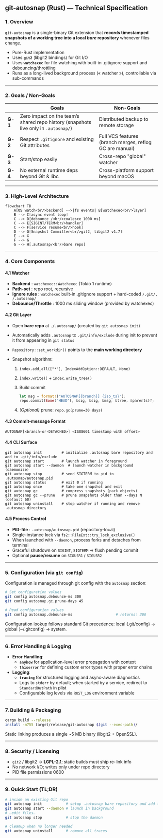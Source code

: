 ## **git-autosnap (Rust) — Technical Specification**

### 1. Overview

`git-autosnap` is a single-binary Git extension that **records timestamped snapshots of a working tree into a local *bare* repository** whenever files change.

* Pure-Rust implementation
* Uses **`git2`** (libgit2 bindings) for Git I/O
* Uses **`watchexec`** for file watching with built-in .gitignore support and debouncing/throttling
* Runs as a long-lived background process (« watcher »), controllable via sub-commands

---

### 2. Goals / Non-Goals

|         | Goals                                                                               | Non-Goals                                               |
| ------- | ----------------------------------------------------------------------------------- | ------------------------------------------------------- |
| **G-1** | Zero impact on the team’s shared repo history (snapshots live only in `.autosnap/`) | Distributed backup to remote storage                    |
| **G-2** | Respect `.gitignore` and existing Git attributes                                    | Full VCS features (branch merges, reflog GC are manual) |
| **G-3** | Start/stop easily                                                                   | Cross-repo "global" watcher                             |
| **G-4** | No external runtime deps beyond Git & libc                                          | Cross-platform support beyond macOS                     |

---

### 3. High-Level Architecture

```mermaid
flowchart TD
    A[OS watch<br/>backend] -->|fs events| B[watchexec<br/>layer]
    B --> C[async event loop]
    C --> D[debounce /<br/>coalesce 1000 ms]
    C --> E[SIGINT/TERM<br/>handler]
    C --> F[service resume<br/>hook]
    D --> G[Snapshot Committer<br/>git2, libgit2 v1.7]
    E --> G
    F --> G
    G --> H[.autosnap/<br/>bare repo]
```

---

### 4. Core Components

#### 4.1 Watcher

* **Backend** : `watchexec::Watchexec` (Tokio 1 runtime)
* **Path-set** : repo root, recursive
* **Ignore rules** : `watchexec` built-in .gitignore support + hard-coded
  `/.git/, /.autosnap/`
* **Debounce/Throttle** : 1000 ms sliding window (provided by watchexec)

#### 4.2 Git Layer

* Open **bare repo** at `./.autosnap/` (created by `git autosnap init`)
* Automatically adds `.autosnap` to `.git/info/exclude` during init to prevent it from appearing in `git status`
* `Repository::set_workdir()` points to the **main working directory**
* Snapshot algorithm:

  1. `index.add_all(["*"], IndexAddOption::DEFAULT, None)`
  2. `index.write()` + `index.write_tree()`
  3. Build commit

     ```rust
     let msg = format!("AUTOSNAP[{branch}] {iso_ts}");
     repo.commit(Some("HEAD"), &sig, &sig, &msg, &tree, &parents)?;
     ```

  4. *(Optional)* prune: `repo.gc(prune=30 days)`

#### 4.3 Commit-message Format

```
AUTOSNAP[<branch-or-DETACHED>] <ISO8601 timestamp with offset>
```

#### 4.4 CLI Surface

```text
git autosnap init         # initialize .autosnap bare repository and add to .git/info/exclude
git autosnap start        # launch watcher in foreground
git autosnap start --daemon  # launch watcher in background (daemonize)
git autosnap stop         # send SIGTERM to pid in .autosnap/autosnap.pid
git autosnap status       # exit 0 if running
git autosnap once         # take one snapshot and exit
git autosnap gc           # compress snapshots (pack objects)
git autosnap gc --prune   # prune snapshots older than --days N (default 60)
git autosnap uninstall    # stop watcher if running and remove .autosnap directory
```

#### 4.5 Process Control

* **PID-file** : `.autosnap/autosnap.pid` (repository-local)
* Single-instance lock via `fs2::FileExt::try_lock_exclusive()`
* When launched with `--daemon`, process forks and detaches from terminal
* Graceful shutdown on `SIGINT`, `SIGTERM` → flush pending commit
* Optional **pause/resume** on `SIGUSR1` / `SIGUSR2`

---

### 5. Configuration (via `git config`)

Configuration is managed through git config with the `autosnap` section:

```bash
# Set configuration values
git config autosnap.debounce-ms 300
git config autosnap.gc.prune-days 45

# Read configuration values
git config autosnap.debounce-ms                    # returns: 300
```

Configuration lookup follows standard Git precedence: local (.git/config) → global (~/.gitconfig) → system.

---

### 6. Error Handling & Logging

* **Error Handling**:
  * **`anyhow`** for application-level error propagation with context
  * **`thiserror`** for defining custom error types with proper error chains
* **Logging**:
  * **`tracing`** for structured logging and async-aware diagnostics
  * Logs to `stderr` by default; when started by a service, redirect to `StandardOutPath` in plist
  * Configurable log levels via `RUST_LOG` environment variable

---

### 7. Building & Packaging

```bash
cargo build --release
install -m755 target/release/git-autosnap $(git --exec-path)/
```

Static linking produces a single \~5 MB binary (libgit2 + OpenSSL).

---

### 8. Security / Licensing

* `git2` / libgit2 → **LGPL-2.1**; static builds must ship re-link info
* No network I/O; writes only under repo directory
* PID file permissions 0600

---

### 9. Quick Start (TL;DR)

```bash
# inside an existing Git repo
git autosnap init           # setup .autosnap bare repository and add to .git/info/exclude
git autosnap start --daemon # launch in background
# …edit files…
git autosnap stop           # stop the daemon

# cleanup when no longer needed
git autosnap uninstall      # remove all traces
```
